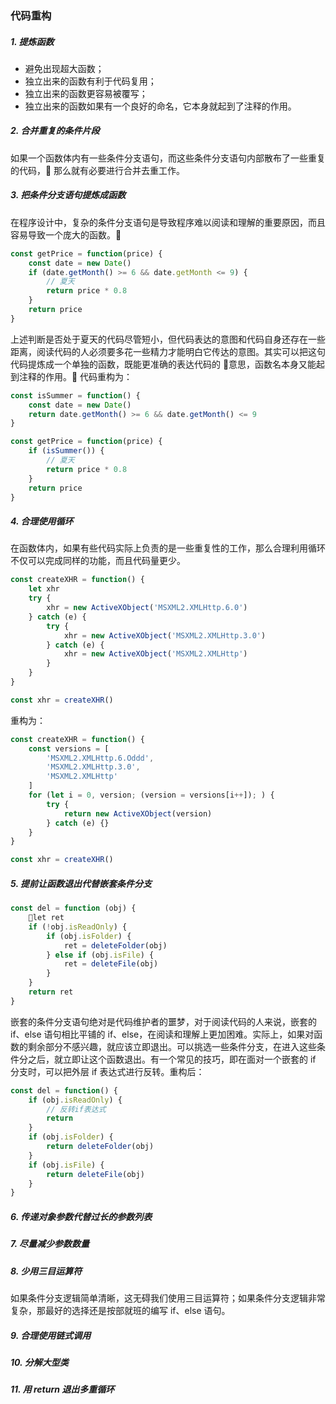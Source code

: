 ### 代码重构

##### 1. 提炼函数

-   避免出现超大函数；
-   独立出来的函数有利于代码复用；
-   独立出来的函数更容易被覆写；
-   独立出来的函数如果有一个良好的命名，它本身就起到了注释的作用。

##### 2. 合并重复的条件片段

如果一个函数体内有一些条件分支语句，而这些条件分支语句内部散布了一些重复的代码， 那么就有必要进行合并去重工作。

##### 3. 把条件分支语句提炼成函数

在程序设计中，复杂的条件分支语句是导致程序难以阅读和理解的重要原因，而且容易导致一个庞大的函数。

```javascript
const getPrice = function(price) {
    const date = new Date()
    if (date.getMonth() >= 6 && date.getMonth <= 9) {
        // 夏天
        return price * 0.8
    }
    return price
}
```

上述判断是否处于夏天的代码尽管短小，但代码表达的意图和代码自身还存在一些距离，阅读代码的人必须要多花一些精力才能明白它传达的意图。其实可以把这句代码提炼成一个单独的函数，既能更准确的表达代码的  意思，函数名本身又能起到注释的作用。 代码重构为：

```javascript
const isSummer = function() {
    const date = new Date()
    return date.getMonth() >= 6 && date.getMonth() <= 9
}

const getPrice = function(price) {
    if (isSummer()) {
        // 夏天
        return price * 0.8
    }
    return price
}
```

##### 4. 合理使用循环

在函数体内，如果有些代码实际上负责的是一些重复性的工作，那么合理利用循环不仅可以完成同样的功能，而且代码量更少。

```js
const createXHR = function() {
    let xhr
    try {
        xhr = new ActiveXObject('MSXML2.XMLHttp.6.0')
    } catch (e) {
        try {
            xhr = new ActiveXObject('MSXML2.XMLHttp.3.0')
        } catch (e) {
            xhr = new ActiveXObject('MSXML2.XMLHttp')
        }
    }
}

const xhr = createXHR()
```

重构为：

```js
const createXHR = function() {
    const versions = [
        'MSXML2.XMLHttp.6.Oddd',
        'MSXML2.XMLHttp.3.0',
        'MSXML2.XMLHttp'
    ]
    for (let i = 0, version; (version = versions[i++]); ) {
        try {
            return new ActiveXObject(version)
        } catch (e) {}
    }
}

const xhr = createXHR()
```

##### 5. 提前让函数退出代替嵌套条件分支

```js
const del = function (obj) {
    let ret
    if (!obj.isReadOnly) {
        if (obj.isFolder) {
            ret = deleteFolder(obj)
        } else if (obj.isFile) {
            ret = deleteFile(obj)
        }
    }
    return ret
}
```

嵌套的条件分支语句绝对是代码维护者的噩梦，对于阅读代码的人来说，嵌套的 if、else 语句相比平铺的 if、else，在阅读和理解上更加困难。实际上，如果对函数的剩余部分不感兴趣，就应该立即退出。可以挑选一些条件分支，在进入这些条件分之后，就立即让这个函数退出。有一个常见的技巧，即在面对一个嵌套的 if 分支时，可以把外层 if 表达式进行反转。重构后：

```js
const del = function() {
    if (obj.isReadOnly) {
        // 反转if表达式
        return
    }
    if (obj.isFolder) {
        return deleteFolder(obj)
    }
    if (obj.isFile) {
        return deleteFile(obj)
    }
}
```

##### 6. 传递对象参数代替过长的参数列表

##### 7. 尽量减少参数数量

##### 8. 少用三目运算符

如果条件分支逻辑简单清晰，这无碍我们使用三目运算符；如果条件分支逻辑非常复杂，那最好的选择还是按部就班的编写 if、else 语句。

##### 9. 合理使用链式调用

##### 10. 分解大型类

##### 11. 用 return 退出多重循环
